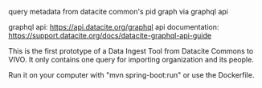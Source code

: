 query metadata from datacite common's pid graph via graphql api

graphql api: https://api.datacite.org/graphql
api documentation: https://support.datacite.org/docs/datacite-graphql-api-guide

This is the first prototype of a Data Ingest Tool from Datacite Commons to VIVO.
It only contains one query for importing organization and its people.

Run it on your computer with "mvn spring-boot:run" or use the Dockerfile.
